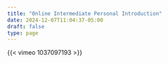 ```yaml
---
title: "Online Intermediate Personal Introduction"
date: 2024-12-07T11:04:37-05:00
draft: false
type: page
---
```


{{< vimeo 1037097193 >}}